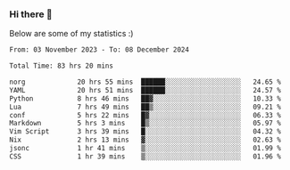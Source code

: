 ### Hi there 👋
Below are some of my statistics :)

<!--START_SECTION:waka-->

```txt
From: 03 November 2023 - To: 08 December 2024

Total Time: 83 hrs 20 mins

norg             20 hrs 55 mins  ██████░░░░░░░░░░░░░░░░░░░   24.65 %
YAML             20 hrs 51 mins  ██████░░░░░░░░░░░░░░░░░░░   24.57 %
Python           8 hrs 46 mins   ██▓░░░░░░░░░░░░░░░░░░░░░░   10.33 %
Lua              7 hrs 49 mins   ██▒░░░░░░░░░░░░░░░░░░░░░░   09.21 %
conf             5 hrs 22 mins   █▓░░░░░░░░░░░░░░░░░░░░░░░   06.33 %
Markdown         5 hrs 3 mins    █▒░░░░░░░░░░░░░░░░░░░░░░░   05.97 %
Vim Script       3 hrs 39 mins   █░░░░░░░░░░░░░░░░░░░░░░░░   04.32 %
Nix              2 hrs 13 mins   ▓░░░░░░░░░░░░░░░░░░░░░░░░   02.63 %
jsonc            1 hr 41 mins    ▒░░░░░░░░░░░░░░░░░░░░░░░░   01.99 %
CSS              1 hr 39 mins    ▒░░░░░░░░░░░░░░░░░░░░░░░░   01.96 %
```

<!--END_SECTION:waka-->

<!--
**KlapenHz/KlapenHz** is a ✨ _special_ ✨ repository because its `README.md` (this file) appears on your GitHub profile.

Here are some ideas to get you started:

- 🔭 I’m currently working on ...
- 🌱 I’m currently learning ...
- 👯 I’m looking to collaborate on ...
- 🤔 I’m looking for help with ...
- 💬 Ask me about ...
- 📫 How to reach me: ...
- 😄 Pronouns: ...
- ⚡ Fun fact: ...
-->
